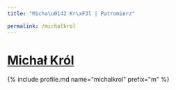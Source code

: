 ```yaml
---
title: "Micha\u0142 Kr\xF3l | Patromierz"

permalink: /michalkrol
---
```


# [Michał Król](https://patronite.pl/michalkrol)

{% include profile.md name="michalkrol" prefix="m" %}
